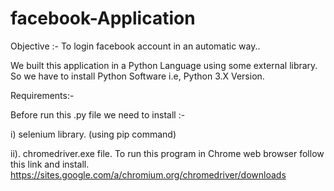 # facebook-Application
Objective :- To login facebook account in an automatic way..

We built this application in a Python Language using some external library. So we have to install Python Software i.e, Python 3.X Version.

Requirements:-

Before run this .py file we need to install :- 

i) selenium library. (using pip command) 

ii). chromedriver.exe file. To run this program in Chrome web browser follow this link and install. https://sites.google.com/a/chromium.org/chromedriver/downloads
